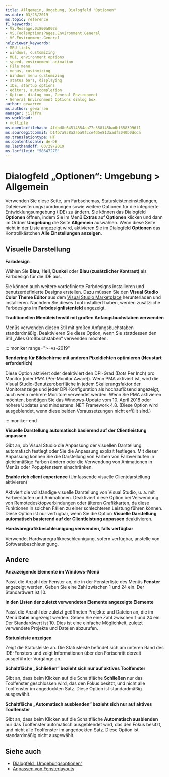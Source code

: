 ```yaml
---
title: Allgemein, Umgebung, Dialogfeld "Optionen"
ms.date: 03/28/2019
ms.topic: reference
f1_keywords:
- VS.Message.0x800a002e
- VS.ToolsOptionsPages.Environment.General
- VS.Environment.General
helpviewer_keywords:
- MRU lists
- windows, customizing
- MDI, environment options
- speed, environment animation
- File menu
- menus, customizing
- Windows menu customizing
- status bars, displaying
- IDE, startup options
- editors, autocompletion
- Options dialog box, General Environment
- General Environment Options dialog box
author: gewarren
ms.author: gewarren
manager: jillfra
ms.workload:
- multiple
ms.openlocfilehash: 4fdbd8c64514854aa77c358145badbf6583996f1
ms.sourcegitcommit: b14b7a938a2aba9fcce4d5e813aadf2040b0dcda
ms.translationtype: HT
ms.contentlocale: de-DE
ms.lasthandoff: 03/29/2019
ms.locfileid: "58647270"
---
```

# <a name="options-dialog-box-environment--general"></a>Dialogfeld „Optionen“: Umgebung \> Allgemein

Verwenden Sie diese Seite, um Farbschemas, Statusleisteneinstellungen, Dateierweiterungszuordnungen sowie weitere Optionen für die integrierte Entwicklungsumgebung (IDE) zu ändern. Sie können das Dialogfeld **Optionen** öffnen, indem Sie im Menü **Extras** auf **Optionen** klicken und dann im Ordner **Umgebung** die Seite **Allgemein** auswählen. Wenn diese Seite nicht in der Liste angezeigt wird, aktivieren Sie im Dialogfeld **Optionen** das Kontrollkästchen **Alle Einstellungen anzeigen**.

## <a name="visual-experience"></a>Visuelle Darstellung

**Farbdesign**

Wählen Sie **Blau**, **Hell**, **Dunkel** oder **Blau (zusätzlicher Kontrast)** als Farbdesign für die IDE aus.

Sie können auch weitere vordefinierte Farbdesigns installieren und benutzerdefinierte Designs erstellen. Dazu müssen Sie den **Visual Studio Color Theme Editor** aus dem [Visual Studio Marketplace](https://marketplace.visualstudio.com/items?itemName=VisualStudioPlatformTeam.VisualStudio2017ColorThemeEditor) herunterladen und installieren. Nachdem Sie dieses Tool installiert haben, werden zusätzliche Farbdesigns im **Farbdesignlistenfeld** angezeigt.

**Traditionellen Menüleistenstil mit großen Anfangsbuchstaben verwenden**

Menüs verwenden diesen Stil mit großen Anfangsbuchstaben standardmäßig. Deaktivieren Sie diese Option, wenn Sie stattdessen den Stil „Alles Großbuchstaben“ verwenden möchten.

::: moniker range=">=vs-2019"

**Rendering für Bildschirme mit anderen Pixeldichten optimieren (Neustart erforderlich)**

Diese Option aktiviert oder deaktiviert den DPI-Grad (Dots Per Inch) pro Monitor (oder *PMA* (Per-Monitor Aware)). Wenn PMA aktiviert ist, wird die Visual Studio-Benutzeroberfläche in jedem Skalierungsfaktor der Monitoranzeige und jeder DPI-Konfiguration als hochauflösend angezeigt, auch wenn mehrere Monitore verwendet werden. Wenn Sie PMA aktivieren möchten, benötigen Sie das Windows-Update vom 10. April 2018 oder höhere Updates und mindestens .NET Framework 4.8. (Diese Option wird ausgeblendet, wenn diese beiden Voraussetzungen nicht erfüllt sind.)

::: moniker-end

**Visuelle Darstellung automatisch basierend auf der Clientleistung anpassen**

Gibt an, ob Visual Studio die Anpassung der visuellen Darstellung automatisch festlegt oder Sie die Anpassung explizit festlegen. Mit dieser Anpassung können Sie die Darstellung von Farben von Farbverläufen in gleichmäßige Farben ändern oder die Verwendung von Animationen in Menüs oder Popupfenstern einschränken.

**Enable rich client experience** (Umfassende visuelle Clientdarstellung aktivieren)

Aktiviert die vollständige visuelle Darstellung von Visual Studio, u. a. mit Farbverläufen und Animationen. Deaktiviert diese Option bei Verwendung von Remotedesktopverbindungen oder älteren Grafikkarten, da diese Funktionen in solchen Fällen zu einer schlechteren Leistung führen können. Diese Option ist nur verfügbar, wenn Sie die Option **Visuelle Darstellung automatisch basierend auf der Clientleistung anpassen** deaktivieren.

**Hardwaregrafikbeschleunigung verwenden, falls verfügbar**

Verwendet Hardwaregrafikbeschleunigung, sofern verfügbar, anstelle von Softwarebeschleunigung.

## <a name="other"></a>Andere

**Anzuzeigende Elemente im Windows-Menü**

Passt die Anzahl der Fenster an, die in der Fensterliste des Menüs **Fenster** angezeigt werden. Geben Sie eine Zahl zwischen 1 und 24 ein. Der Standardwert ist 10.

**In den Listen der zuletzt verwendeten Elemente angezeigte Elemente**

Passt die Anzahl der zuletzt geöffneten Projekte und Dateien an, die im Menü **Datei** angezeigt werden. Geben Sie eine Zahl zwischen 1 und 24 ein. Der Standardwert ist 10. Dies ist eine einfache Möglichkeit, zuletzt verwendete Projekte und Dateien abzurufen.

**Statusleiste anzeigen**

Zeigt die Statusleiste an. Die Statusleiste befindet sich am unteren Rand des IDE-Fensters und zeigt Informationen über den Fortschritt derzeit ausgeführter Vorgänge an.

**Schaltfläche „Schließen“ bezieht sich nur auf aktives Toolfenster**

Gibt an, dass beim Klicken auf die Schaltfläche **Schließen** nur das Toolfenster geschlossen wird, das den Fokus besitzt, und nicht alle Toolfenster im angedockten Satz. Diese Option ist standardmäßig ausgewählt.

**Schaltfläche „Automatisch ausblenden“ bezieht sich nur auf aktives Toolfenster**

Gibt an, dass beim Klicken auf die Schaltfläche **Automatisch ausblenden** nur das Toolfenster automatisch ausgeblendet wird, das den Fokus besitzt, und nicht alle Toolfenster im angedockten Satz. Diese Option ist standardmäßig nicht ausgewählt.

## <a name="see-also"></a>Siehe auch

- [Dialogfeld „Umgebungsoptionen“](../../ide/reference/environment-options-dialog-box.md)
- [Anpassen von Fensterlayouts](../../ide/customizing-window-layouts-in-visual-studio.md)